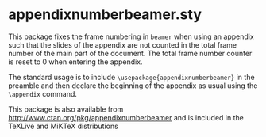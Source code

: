 # appendixnumberbeamer.sty

This package fixes the frame numbering in `beamer` when using an appendix
such that the slides of the appendix are not counted in the total frame
number of the main part of the document. The total frame number counter
is reset to 0 when entering the appendix.

The standard usage is to include `\usepackage{appendixnumberbeamer}` in
the preamble and then declare the beginning of the appendix as usual
using the `\appendix` command.

This package is also available from
http://www.ctan.org/pkg/appendixnumberbeamer and is included in the
TeXLive and MiKTeX distributions